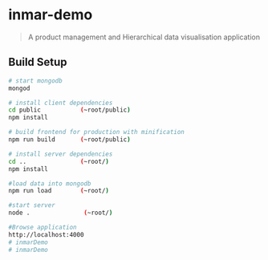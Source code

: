 # inmar-demo

> A product management and Hierarchical data visualisation application

## Build Setup

``` bash
# start mongodb
mongod

# install client dependencies
cd public           (~root/public)
npm install

# build frontend for production with minification
npm run build       (~root/public)

# install server dependencies
cd ..               (~root/)
npm install         

#load data into mongodb
npm run load        (~root/)

#start server
node .               (~root/)

#Browse application
http://localhost:4000
# inmarDemo
# inmarDemo
